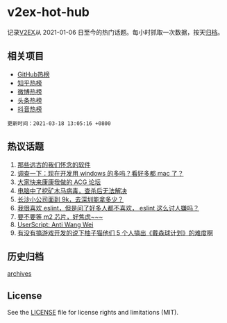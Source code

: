 # v2ex-hot-hub

 记录[V2EX](https://www.v2ex.com/)从 2021-01-06 日至今的热门话题。每小时抓取一次数据，按天[归档](archives)。
 
 ## 相关项目

- [GitHub热榜](https://github.com/lonnyzhang423/github-hot-hub)
- [知乎热榜](https://github.com/lonnyzhang423/zhihu-hot-hub)
- [微博热榜](https://github.com/lonnyzhang423/weibo-hot-hub)
- [头条热榜](https://github.com/lonnyzhang423/toutiao-hot-hub)
- [抖音热榜](https://github.com/lonnyzhang423/douyin-hot-hub)


 `更新时间：2021-03-18 13:05:16 +0800`

## 热议话题

1. [那些远古的我们怀念的软件](https://www.v2ex.com/t/762504)
1. [调查一下：现在开发用 windows 的多吗？看好多都 mac 了？](https://www.v2ex.com/t/762674)
1. [大家快来康康我做的 ACG 论坛](https://www.v2ex.com/t/762479)
1. [电脑中了挖矿木马病毒，查杀后无法解决](https://www.v2ex.com/t/762562)
1. [长沙小公司面到 9k，去深圳能拿多少？](https://www.v2ex.com/t/762681)
1. [我很喜欢 eslint，但是问了好多人都不喜欢， eslint 这么讨人嫌吗？](https://www.v2ex.com/t/762621)
1. [要不要等 m2 芯片，好焦虑~~~](https://www.v2ex.com/t/762693)
1. [UserScript: Anti Wang Wei](https://www.v2ex.com/t/762584)
1. [有没有搞游戏开发的说下柚子猫他们 5 个人搞出《戴森球计划》的难度啊](https://www.v2ex.com/t/762498)

## 历史归档

[archives](archives)

## License

See the [LICENSE](LICENSE) file for license rights and limitations (MIT).
